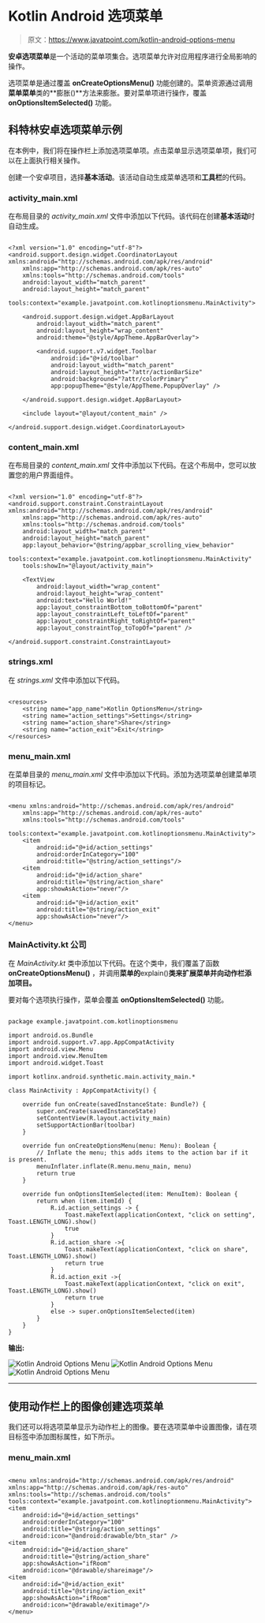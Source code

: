 # Kotlin Android 选项菜单

> 原文：<https://www.javatpoint.com/kotlin-android-options-menu>

**安卓选项菜单**是一个活动的菜单项集合。选项菜单允许对应用程序进行全局影响的操作。

选项菜单是通过覆盖 **onCreateOptionsMenu()** 功能创建的。菜单资源通过调用**菜单菜单**类的**膨胀()**方法来膨胀。要对菜单项进行操作，覆盖 **onOptionsItemSelected()** 功能。

## 科特林安卓选项菜单示例

在本例中，我们将在操作栏上添加选项菜单项。点击菜单显示选项菜单项，我们可以在上面执行相关操作。

创建一个安卓项目，选择**基本活动**。该活动自动生成菜单选项和**工具栏**的代码。

### activity_main.xml

在布局目录的 *activity_main.xml* 文件中添加以下代码。该代码在创建**基本活动**时自动生成。

```

<?xml version="1.0" encoding="utf-8"?>
<android.support.design.widget.CoordinatorLayout xmlns:android="http://schemas.android.com/apk/res/android"
    xmlns:app="http://schemas.android.com/apk/res-auto"
    xmlns:tools="http://schemas.android.com/tools"
    android:layout_width="match_parent"
    android:layout_height="match_parent"
    tools:context="example.javatpoint.com.kotlinoptionsmenu.MainActivity">

    <android.support.design.widget.AppBarLayout
        android:layout_width="match_parent"
        android:layout_height="wrap_content"
        android:theme="@style/AppTheme.AppBarOverlay">

        <android.support.v7.widget.Toolbar
            android:id="@+id/toolbar"
            android:layout_width="match_parent"
            android:layout_height="?attr/actionBarSize"
            android:background="?attr/colorPrimary"
            app:popupTheme="@style/AppTheme.PopupOverlay" />

    </android.support.design.widget.AppBarLayout>

    <include layout="@layout/content_main" />

</android.support.design.widget.CoordinatorLayout>

```

### content_main.xml

在布局目录的 *content_main.xml* 文件中添加以下代码。在这个布局中，您可以放置您的用户界面组件。

```

<?xml version="1.0" encoding="utf-8"?>
<android.support.constraint.ConstraintLayout xmlns:android="http://schemas.android.com/apk/res/android"
    xmlns:app="http://schemas.android.com/apk/res-auto"
    xmlns:tools="http://schemas.android.com/tools"
    android:layout_width="match_parent"
    android:layout_height="match_parent"
    app:layout_behavior="@string/appbar_scrolling_view_behavior"
    tools:context="example.javatpoint.com.kotlinoptionsmenu.MainActivity"
    tools:showIn="@layout/activity_main">

    <TextView
        android:layout_width="wrap_content"
        android:layout_height="wrap_content"
        android:text="Hello World!"
        app:layout_constraintBottom_toBottomOf="parent"
        app:layout_constraintLeft_toLeftOf="parent"
        app:layout_constraintRight_toRightOf="parent"
        app:layout_constraintTop_toTopOf="parent" />

</android.support.constraint.ConstraintLayout>

```

### strings.xml

在 *strings.xml* 文件中添加以下代码。

```

<resources>
    <string name="app_name">Kotlin OptionsMenu</string>
    <string name="action_settings">Settings</string>
    <string name="action_share">Share</string>
    <string name="action_exit">Exit</string>
</resources>

```

### menu_main.xml

在菜单目录的 *menu_main.xml* 文件中添加以下代码。添加为选项菜单创建菜单项的项目标记。

```

<menu xmlns:android="http://schemas.android.com/apk/res/android"
    xmlns:app="http://schemas.android.com/apk/res-auto"
    xmlns:tools="http://schemas.android.com/tools"
    tools:context="example.javatpoint.com.kotlinoptionsmenu.MainActivity">
    <item
        android:id="@+id/action_settings"
        android:orderInCategory="100"
        android:title="@string/action_settings"/>
    <item
        android:id="@+id/action_share"
        android:title="@string/action_share"
        app:showAsAction="never"/>
    <item
        android:id="@+id/action_exit"
        android:title="@string/action_exit"
        app:showAsAction="never"/>
</menu>

```

### MainActivity.kt 公司

在 *MainActivity.kt* 类中添加以下代码。在这个类中，我们覆盖了函数 **onCreateOptionsMenu()** ，并调用**菜单的**explain()**类来扩展菜单并向动作栏添加项目。**

要对每个选项执行操作，菜单会覆盖 **onOptionsItemSelected()** 功能。

```

package example.javatpoint.com.kotlinoptionsmenu

import android.os.Bundle
import android.support.v7.app.AppCompatActivity
import android.view.Menu
import android.view.MenuItem
import android.widget.Toast

import kotlinx.android.synthetic.main.activity_main.*

class MainActivity : AppCompatActivity() {

    override fun onCreate(savedInstanceState: Bundle?) {
        super.onCreate(savedInstanceState)
        setContentView(R.layout.activity_main)
        setSupportActionBar(toolbar)
    }

    override fun onCreateOptionsMenu(menu: Menu): Boolean {
        // Inflate the menu; this adds items to the action bar if it is present.
        menuInflater.inflate(R.menu.menu_main, menu)
        return true
    }

    override fun onOptionsItemSelected(item: MenuItem): Boolean {
        return when (item.itemId) {
            R.id.action_settings -> {
                Toast.makeText(applicationContext, "click on setting", Toast.LENGTH_LONG).show()
                true
            }
            R.id.action_share ->{
                Toast.makeText(applicationContext, "click on share", Toast.LENGTH_LONG).show()
                return true
            }
            R.id.action_exit ->{
                Toast.makeText(applicationContext, "click on exit", Toast.LENGTH_LONG).show()
                return true
            }
            else -> super.onOptionsItemSelected(item)
        }
    }
}

```

**输出:**

![Kotlin Android Options Menu](img/cc94b1f83950181528f44c75461ce9ad.png) ![Kotlin Android Options Menu](img/51f82cadcd2944e52a534d8e4127c8f4.png)
![Kotlin Android Options Menu](img/8dbb3341336e61285c0b4866b9a6b0d7.png)

* * *

## 使用动作栏上的图像创建选项菜单

我们还可以将选项菜单显示为动作栏上的图像。要在选项菜单中设置图像，请在项目标签中添加图标属性，如下所示。

### menu_main.xml

```

<menu xmlns:android="http://schemas.android.com/apk/res/android"
xmlns:app="http://schemas.android.com/apk/res-auto"
xmlns:tools="http://schemas.android.com/tools"
tools:context="example.javatpoint.com.kotlinoptionmenu.MainActivity">
<item
    android:id="@+id/action_settings"
    android:orderInCategory="100"
    android:title="@string/action_settings"
    android:icon="@android:drawable/btn_star" />
<item
    android:id="@+id/action_share"
    android:title="@string/action_share"
    app:showAsAction="ifRoom"
    android:icon="@drawable/shareimage"/>
<item
    android:id="@+id/action_exit"
    android:title="@string/action_exit"
    app:showAsAction="ifRoom"
    android:icon="@drawable/exitimage"/>
</menu>

```